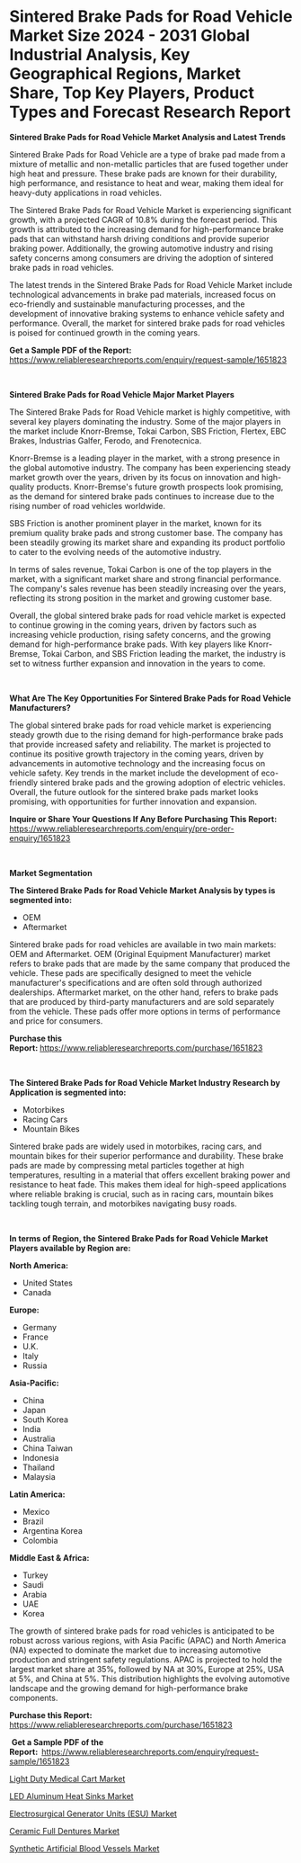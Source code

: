<p><h1>Sintered Brake Pads for Road Vehicle Market Size 2024 - 2031 Global Industrial Analysis, Key Geographical Regions, Market Share, Top Key Players, Product Types and Forecast Research Report</h1></p><p><strong>Sintered Brake Pads for Road Vehicle Market Analysis and Latest Trends</strong></p>
<p><p>Sintered Brake Pads for Road Vehicle are a type of brake pad made from a mixture of metallic and non-metallic particles that are fused together under high heat and pressure. These brake pads are known for their durability, high performance, and resistance to heat and wear, making them ideal for heavy-duty applications in road vehicles.</p><p>The Sintered Brake Pads for Road Vehicle Market is experiencing significant growth, with a projected CAGR of 10.8% during the forecast period. This growth is attributed to the increasing demand for high-performance brake pads that can withstand harsh driving conditions and provide superior braking power. Additionally, the growing automotive industry and rising safety concerns among consumers are driving the adoption of sintered brake pads in road vehicles.</p><p>The latest trends in the Sintered Brake Pads for Road Vehicle Market include technological advancements in brake pad materials, increased focus on eco-friendly and sustainable manufacturing processes, and the development of innovative braking systems to enhance vehicle safety and performance. Overall, the market for sintered brake pads for road vehicles is poised for continued growth in the coming years.</p></p>
<p><strong>Get a Sample PDF of the Report:&nbsp;</strong> <a href="https://www.reliableresearchreports.com/enquiry/request-sample/1651823">https://www.reliableresearchreports.com/enquiry/request-sample/1651823</a></p>
<p>&nbsp;</p>
<p><strong>Sintered Brake Pads for Road Vehicle Major Market Players</strong></p>
<p><p>The Sintered Brake Pads for Road Vehicle market is highly competitive, with several key players dominating the industry. Some of the major players in the market include Knorr-Bremse, Tokai Carbon, SBS Friction, Flertex, EBC Brakes, Industrias Galfer, Ferodo, and Frenotecnica.</p><p>Knorr-Bremse is a leading player in the market, with a strong presence in the global automotive industry. The company has been experiencing steady market growth over the years, driven by its focus on innovation and high-quality products. Knorr-Bremse's future growth prospects look promising, as the demand for sintered brake pads continues to increase due to the rising number of road vehicles worldwide.</p><p>SBS Friction is another prominent player in the market, known for its premium quality brake pads and strong customer base. The company has been steadily growing its market share and expanding its product portfolio to cater to the evolving needs of the automotive industry.</p><p>In terms of sales revenue, Tokai Carbon is one of the top players in the market, with a significant market share and strong financial performance. The company's sales revenue has been steadily increasing over the years, reflecting its strong position in the market and growing customer base.</p><p>Overall, the global sintered brake pads for road vehicle market is expected to continue growing in the coming years, driven by factors such as increasing vehicle production, rising safety concerns, and the growing demand for high-performance brake pads. With key players like Knorr-Bremse, Tokai Carbon, and SBS Friction leading the market, the industry is set to witness further expansion and innovation in the years to come.</p></p>
<p>&nbsp;</p>
<p><strong>What Are The Key Opportunities For Sintered Brake Pads for Road Vehicle Manufacturers?</strong></p>
<p><p>The global sintered brake pads for road vehicle market is experiencing steady growth due to the rising demand for high-performance brake pads that provide increased safety and reliability. The market is projected to continue its positive growth trajectory in the coming years, driven by advancements in automotive technology and the increasing focus on vehicle safety. Key trends in the market include the development of eco-friendly sintered brake pads and the growing adoption of electric vehicles. Overall, the future outlook for the sintered brake pads market looks promising, with opportunities for further innovation and expansion.</p></p>
<p><strong>Inquire or Share Your Questions If Any Before Purchasing This Report:</strong> <a href="https://www.reliableresearchreports.com/enquiry/pre-order-enquiry/1651823">https://www.reliableresearchreports.com/enquiry/pre-order-enquiry/1651823</a></p>
<p>&nbsp;</p>
<p><strong>Market Segmentation</strong></p>
<p><strong>The Sintered Brake Pads for Road Vehicle Market Analysis by types is segmented into:</strong></p>
<p><ul><li>OEM</li><li>Aftermarket</li></ul></p>
<p><p>Sintered brake pads for road vehicles are available in two main markets: OEM and Aftermarket. OEM (Original Equipment Manufacturer) market refers to brake pads that are made by the same company that produced the vehicle. These pads are specifically designed to meet the vehicle manufacturer's specifications and are often sold through authorized dealerships. Aftermarket market, on the other hand, refers to brake pads that are produced by third-party manufacturers and are sold separately from the vehicle. These pads offer more options in terms of performance and price for consumers.</p></p>
<p><strong>Purchase this Report:&nbsp;</strong><a href="https://www.reliableresearchreports.com/purchase/1651823">https://www.reliableresearchreports.com/purchase/1651823</a></p>
<p>&nbsp;</p>
<p><strong>The Sintered Brake Pads for Road Vehicle Market Industry Research by Application is segmented into:</strong></p>
<p><ul><li>Motorbikes</li><li>Racing Cars</li><li>Mountain Bikes</li></ul></p>
<p><p>Sintered brake pads are widely used in motorbikes, racing cars, and mountain bikes for their superior performance and durability. These brake pads are made by compressing metal particles together at high temperatures, resulting in a material that offers excellent braking power and resistance to heat fade. This makes them ideal for high-speed applications where reliable braking is crucial, such as in racing cars, mountain bikes tackling tough terrain, and motorbikes navigating busy roads.</p></p>
<p>&nbsp;</p>
<p><strong>In terms of Region, the Sintered Brake Pads for Road Vehicle Market Players available by Region are:</strong></p>
<p>
    <p> <strong> North America: </strong>
        <ul>
            <li>United States</li>
            <li>Canada</li>
        </ul>
        </p> 
    <p> <strong> Europe: </strong>
        <ul>
            <li>Germany</li>
            <li>France</li>
            <li>U.K.</li>
            <li>Italy</li>
            <li>Russia</li>
        </ul>
        </p> 
    <p> <strong> Asia-Pacific: </strong>
        <ul>
            <li>China</li>
            <li>Japan</li>
            <li>South Korea</li>
            <li>India</li>
            <li>Australia</li>
            <li>China Taiwan</li>
            <li>Indonesia</li>
            <li>Thailand</li>
            <li>Malaysia</li>
        </ul>
        </p> 
    <p> <strong> Latin America: </strong>
        <ul>
            <li>Mexico</li>
            <li>Brazil</li>
            <li>Argentina Korea</li>
            <li>Colombia</li>
        </ul>
        </p> 
    <p> <strong> Middle East & Africa: </strong>
        <ul>
            <li>Turkey</li>
            <li>Saudi</li>
            <li>Arabia</li>
            <li>UAE</li>
            <li>Korea</li>
        </ul>
    </p>
    </p>
<p><p>The growth of sintered brake pads for road vehicles is anticipated to be robust across various regions, with Asia Pacific (APAC) and North America (NA) expected to dominate the market due to increasing automotive production and stringent safety regulations. APAC is projected to hold the largest market share at 35%, followed by NA at 30%, Europe at 25%, USA at 5%, and China at 5%. This distribution highlights the evolving automotive landscape and the growing demand for high-performance brake components.</p></p>
<p><strong>Purchase this Report: </strong><a href="https://www.reliableresearchreports.com/purchase/1651823">https://www.reliableresearchreports.com/purchase/1651823</a></p>
<p>&nbsp;<strong>Get a Sample PDF of the Report:&nbsp;&nbsp;</strong><a href="https://www.reliableresearchreports.com/enquiry/request-sample/1651823">https://www.reliableresearchreports.com/enquiry/request-sample/1651823</a></p>
<p><strong></strong></p>
<p><p><a href="https://github.com/dimitrishawkinswaynenp91rgz/Market-Research-Report-List-1/blob/main/light-duty-medical-cart-market.md">Light Duty Medical Cart Market</a></p><p><a href="https://github.com/changoleonlaverguenzanoexiste/Market-Research-Report-List-1/blob/main/led-aluminum-heat-sinks-market.md">LED Aluminum Heat Sinks Market</a></p><p><a href="https://medium.com/@kevinbarnes75/electrosurgical-generator-units-esu-market-analysis-and-sze-forecasted-for-period-from-2024-to-a75a01d304a8">Electrosurgical Generator Units (ESU) Market</a></p><p><a href="https://medium.com/@kevinbarnes75/decoding-ceramic-full-dentures-market-metrics-market-share-trends-and-growth-patterns-d9f2dccd6507">Ceramic Full Dentures Market</a></p><p><a href="https://medium.com/@kevinbarnes75/synthetic-artificial-blood-vessels-market-outlook-industry-overview-and-forecast-2024-to-2031-4c49cbb12110">Synthetic Artificial Blood Vessels Market</a></p></p>